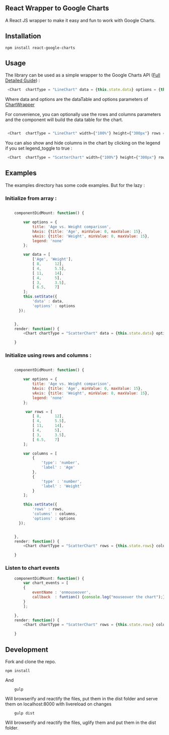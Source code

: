 ## React Wrapper to Google Charts

A React JS wrapper to make it easy and fun to work with Google Charts.


## Installation

```
npm install react-google-charts
```

## Usage

The library can be used as a simple wrapper to the Google Charts API ([Full Detailed Guide](https://developers.google.com/chart/)) : 

```javascript
 <Chart  chartType = "LineChart" data = {this.state.data} options = {this.state.options}  width={"100%"} height={"300px"} graph_id = "linechart_graph"  /> 
```

Where data and options are the dataTable and options parameters of [ChartWrapper](https://developers.google.com/chart/interactive/docs/reference#chartwrapperobject)

For convenience, you can optionally use the rows and columns parameters and the component will build the data table for the chart. 

```javascript

 <Chart  chartType = "LineChart" width={"100%"} height={"300px"} rows = {this.state.rows} columns = {this.state.columns} options = {this.state.options}  graph_id = "linechart_graph"  />  

```

You can also show and hide columns in the chart by clicking on the legend if you set legend_toggle to true : 

```javascript
 <Chart  chartType = "ScatterChart" width={"100%"} height={"300px"} rows = {this.state.rows} columns = {this.state.columns} options = {this.state.options}  graph_id = "linechart_graph" legend_toggle={true} />  
```


## Examples

The examples directory has some code examples. But for the lazy :
### Initialize from array : 

```javascript

	componentDidMount: function() {

        var options = {
          	title: 'Age vs. Weight comparison',
          	hAxis: {title: 'Age', minValue: 0, maxValue: 15},
          	vAxis: {title: 'Weight', minValue: 0, maxValue: 15},
        	legend: 'none'
        };

	    var data = [
        	['Age', 'Weight'],
        	[ 8,      12],
        	[ 4,      5.5],
        	[ 11,     14],
        	[ 4,      5],
        	[ 3,      3.5],
        	[ 6.5,    7]
        ];
      	this.setState({
        	'data' : data,
        	'options' : options
      });


	},
    render: function() {
        <Chart chartType = "ScatterChart" data = {this.state.data} options = {this.state.options} graph_id = "ScatterChart"  width={"100%"} height={"400px"}  legend_toggle={true} />

    }
```
### Initialize using rows and columns : 

```javascript

	componentDidMount: function() {

        var options = {
          	title: 'Age vs. Weight comparison',
          	hAxis: {title: 'Age', minValue: 0, maxValue: 15},
          	vAxis: {title: 'Weight', minValue: 0, maxValue: 15},
        	legend: 'none'
        };

	     var rows = [
        	[ 8,      12],
        	[ 4,      5.5],
        	[ 11,     14],
        	[ 4,      5],
        	[ 3,      3.5],
        	[ 6.5,    7]
        ];

        var columns = [
			{
				'type': 'number',
				'label' : 'Age'
			}, 
			{
				'type' : 'number',
				'label' : 'Weight'
			}
		];

      	this.setState({
        	'rows' : rows,
            'columns' : columns,
        	'options' : options
      });


	},
    render: function() {
        <Chart chartType = "ScatterChart" rows = {this.state.rows} columns = {this.state.columns} options = {this.state.options} graph_id = "ScatterChart"  width={"100%"} height={"400px"}  legend_toggle={true} />

    }
```

### Listen to chart events

```javascript
	componentDidMount: function() {
		var chart_events = [
        {
        	eventName : 'onmouseover',
            callback  : funtion() {console.log("mouseover the chart");}
        }
        ];

	},
    render: function() {
        <Chart chartType = "ScatterChart" rows = {this.state.rows} columns = {this.state.columns} options = {this.state.options} graph_id = "ScatterChart"  width={"100%"} height={"400px"}  legend_toggle={true} />

    }
```



## Development

Fork and clone the repo.

```
npm install
```

And

```
	gulp 
```
Will browserify and reactify the files, put them in the dist folder and serve them on localhost:8000 with livereload on changes

```
	gulp dist
```

Will browserify and reactify the files, uglify them and put them in the dist folder.




